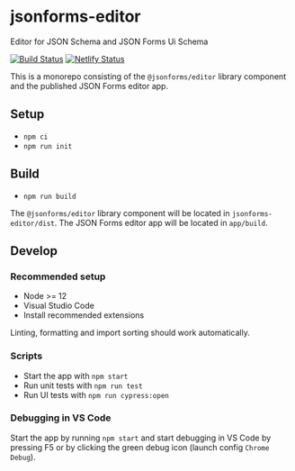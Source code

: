 # jsonforms-editor

Editor for JSON Schema and JSON Forms Ui Schema

[![Build Status](https://travis-ci.com/eclipsesource/jsonforms-editor.svg?branch=master)](https://travis-ci.com/eclipsesource/jsonforms-editor) [![Netlify Status](https://api.netlify.com/api/v1/badges/2c2a42d3-77fb-4cd8-aca1-4cfa6c9a4a03/deploy-status)](https://app.netlify.com/sites/jsonforms-editor/deploys)

This is a monorepo consisting of the `@jsonforms/editor` library component and the published JSON Forms editor app.

## Setup

- `npm ci`
- `npm run init`

## Build

- `npm run build`

The `@jsonforms/editor` library component will be located in `jsonforms-editor/dist`.
The JSON Forms editor app will be located in `app/build`.

## Develop

### Recommended setup

- Node >= 12
- Visual Studio Code
- Install recommended extensions

Linting, formatting and import sorting should work automatically.

### Scripts

- Start the app with `npm start`
- Run unit tests with `npm run test`
- Run UI tests with `npm run cypress:open`

### Debugging in VS Code

Start the app by running `npm start` and start debugging in VS Code by pressing F5 or by clicking the green debug icon (launch config `Chrome Debug`).
